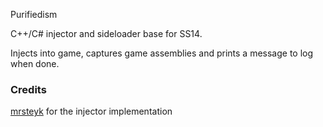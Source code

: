 Purifiedism

C++/C# injector and sideloader base for SS14.

Injects into game, captures game assemblies and prints a message to log when done.

### Credits

[mrsteyk](https://github.com/mrsteyk) for the injector implementation
